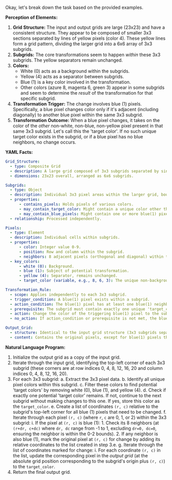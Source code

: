 Okay, let's break down the task based on the provided examples.

**Perception of Elements:**

1.  **Grid Structure:** The input and output grids are large (23x23) and have a consistent structure. They appear to be composed of smaller 3x3 sections separated by lines of yellow pixels (color 4). These yellow lines form a grid pattern, dividing the larger grid into a 6x6 array of 3x3 subgrids.
2.  **Subgrids:** The core transformations seem to happen *within* these 3x3 subgrids. The yellow separators remain unchanged.
3.  **Colors:**
    *   White (0) acts as a background within the subgrids.
    *   Yellow (4) acts as a separator between subgrids.
    *   Blue (1) is a key color involved in the transformation.
    *   Other colors (azure 8, magenta 6, green 3) appear in some subgrids and seem to determine the *result* of the transformation for that specific subgrid.
4.  **Transformation Trigger:** The change involves blue (1) pixels. Specifically, a blue pixel changes color only if it's adjacent (including diagonally) to another blue pixel within the same 3x3 subgrid.
5.  **Transformation Outcome:** When a blue pixel changes, it takes on the color of the *other* non-white, non-blue, non-yellow pixel present in that same 3x3 subgrid. Let's call this the 'target color'. If no such unique target color exists in the subgrid, or if a blue pixel has no blue neighbors, no change occurs.

**YAML Facts:**


```yaml
Grid_Structure:
  - type: Composite Grid
  - description: A large grid composed of 3x3 subgrids separated by single rows and columns of yellow (4) pixels.
  - dimensions: 23x23 overall, arranged as 6x6 subgrids.

Subgrids:
  - type: Object
  - description: Individual 3x3 pixel areas within the larger grid, bounded by yellow separators.
  - properties:
      - contains_pixels: Holds pixels of various colors.
      - may_contain_target_color: Might contain a unique color other than white(0), blue(1), or yellow(4).
      - may_contain_blue_pixels: Might contain one or more blue(1) pixels.
  - relationship: Processed independently.

Pixels:
  - type: Element
  - description: Individual cells within subgrids.
  - properties:
      - color: Integer value 0-9.
      - position: Row and column within the subgrid.
      - neighbors: 8 adjacent pixels (orthogonal and diagonal) within the same subgrid.
  - key_colors:
      - white (0): Background.
      - blue (1): Subject of potential transformation.
      - yellow (4): Separator, remains unchanged.
      - target_color (variable, e.g., 8, 6, 3): The unique non-background/separator/blue color within a subgrid; becomes the output color for transformed blue pixels.

Transformation_Rule:
  - scope: Applies independently to each 3x3 subgrid.
  - trigger_condition: A blue(1) pixel exists within a subgrid.
  - action_condition: The blue(1) pixel has at least one blue(1) neighbor (orthogonally or diagonally adjacent) within the same 3x3 subgrid.
  - prerequisite: The subgrid must contain exactly one unique 'target_color' (not 0, 1, or 4).
  - action: Change the color of the triggering blue(1) pixel to the subgrid's 'target_color'.
  - no_action: If action_condition or prerequisite is not met, the blue(1) pixel remains unchanged.

Output_Grid:
  - structure: Identical to the input grid structure (3x3 subgrids separated by yellow).
  - content: Contains the original pixels, except for blue(1) pixels that met the transformation conditions, which are replaced by the corresponding subgrid's target_color.
```


**Natural Language Program:**

1.  Initialize the output grid as a copy of the input grid.
2.  Iterate through the input grid, identifying the top-left corner of each 3x3 subgrid (these corners are at row indices 0, 4, 8, 12, 16, 20 and column indices 0, 4, 8, 12, 16, 20).
3.  For each 3x3 subgrid:
    a.  Extract the 3x3 pixel data.
    b.  Identify all unique pixel colors within this subgrid.
    c.  Filter these colors to find potential 'target colors' by removing white (0), blue (1), and yellow (4).
    d.  Check if exactly one potential 'target color' remains. If not, continue to the next subgrid without making changes to this one. If yes, store this color as the `target_color`.
    e.  Create a list of coordinates `(r, c)` relative to the subgrid's top-left corner for all blue (1) pixels that need to be changed.
    f.  Iterate through each pixel `(r, c)` (where `r`, `c` are 0, 1, or 2) within the 3x3 subgrid:
        i.  If the pixel at `(r, c)` is blue (1):
            1.  Check its 8 neighbors (at `(r+dr, c+dc)` where `dr, dc` range from -1 to 1, excluding `dr=0, dc=0`, ensuring the neighbor is within the 0-2 bounds).
            2.  If any neighbor is also blue (1), mark the original pixel at `(r, c)` for change by adding its relative coordinates to the list created in step 3.e.
    g.  Iterate through the list of coordinates marked for change:
        i.  For each coordinate `(r, c)` in the list, update the corresponding pixel in the *output grid* (at the absolute grid position corresponding to the subgrid's origin plus `(r, c)`) to the `target_color`.
4.  Return the final output grid.